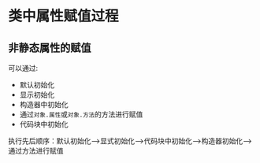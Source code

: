 # 类中属性赋值过程

## 非静态属性的赋值

可以通过:

* 默认初始化
* 显示初始化
* 构造器中初始化
* 通过`对象.属性`或`对象.方法`的方法进行赋值
* 代码块中初始化

执行先后顺序：默认初始化-->显式初始化-->代码块中初始化-->构造器初始化-->通过方法进行赋值